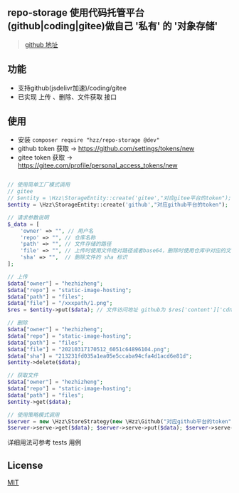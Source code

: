 ## repo-storage 使用代码托管平台(github|coding|gitee)做自己 '私有' 的 '对象存储'

> [github 地址](https://github.com/hezhizheng/repo-storage)

## 功能
- 支持github(jsdelivr加速)/coding/gitee
- 已实现 上传 、删除、文件获取 接口

## 使用
- 安装 `composer require "hzz/repo-storage @dev"`
- github token 获取 -> https://github.com/settings/tokens/new
- gitee token 获取 -> https://gitee.com/profile/personal_access_tokens/new

```php

// 使用简单工厂模式调用
// gitee
// $entity = \Hzz\StorageEntity::create('gitee',"对应gitee平台的token");
$entity = \Hzz\StorageEntity::create('github',"对应github平台的token");

// 请求参数说明
$_data = [
    'owner' => "", // 用户名
    'repo' => "", // 仓库名称
    'path' => "", // 文件存储的路径
    'file' => "", // 上传时使用文件绝对路径或者base64，删除时使用仓库中对应的文件名
    'sha' => "",  // 删除文件的 sha 标识
];

// 上传
$data["owner"] = "hezhizheng";
$data["repo"] = "static-image-hosting";
$data["path"] = "files";
$data["file"] = "/xxxpath/1.png";
$res = $entity->put($data); // 文件访问地址 github为 $res['content']['cdn_url']  gitee 为 $res['content']['download_url']

// 删除
$data["owner"] = "hezhizheng";
$data["repo"] = "static-image-hosting";
$data["path"] = "files";
$data["file"] = "20210317170512_6051c64896104.png";
$data["sha"] = "213231fd035a1ea05e5ccaba94cfa4d1acd6e81d";
$entity->delete($data);

// 获取文件
$data["owner"] = "hezhizheng";
$data["repo"] = "static-image-hosting";
$data["path"] = "files";
$entity->get($data);

// 使用策略模式调用
$server = new \Hzz\StoreStrategy(new \Hzz\Github("对应github平台的token"));
$server->serve->get($data); $server->serve->put($data); $server->serve->delete($data);
```
详细用法可参考 tests 用例

## License
[MIT](./LICENSE.txt)
